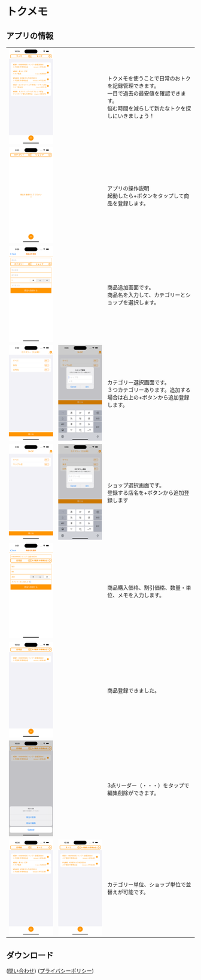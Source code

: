 # トクメモ

## アプリの情報

| | | |
| ------------------------------------------------------------ | ------------------------------------------------------------ | ------------------------------------------------------------ |
|<img src="./screenshot/iPhone_14_ProMax/iPhone_14_ProMax_10.png" alt="スクリーンショット1" width=320 > || トクメモを使うことで日常のおトクを記録管理できます。<br>一目で過去の最安値を確認できます。<br>悩む時間を減らして新たなトクを探しにいきましょう！ |
|<img src="./screenshot/iPhone_14_ProMax/iPhone_14_ProMax_1.png" alt="スクリーンショット2" width=320 > ||アプリの操作説明<br>起動したら+ボタンをタップして商品を登録します。|
|<img src="./screenshot/iPhone_14_ProMax/iPhone_14_ProMax_2.png" alt="スクリーンショット3" width=320 > ||商品追加画面です。<br>商品名を入力して、カテゴリーとショップを選択します。|
|<img src="./screenshot/iPhone_14_ProMax/iPhone_14_ProMax_3.png" alt="スクリーンショット4" width=320 >|<img src="./screenshot/iPhone_14_ProMax/iPhone_14_ProMax_5.png" alt="スクリーンショット5" width=320 > |カテゴリー選択画面です。<br>３つカテゴリーあります。追加する場合は右上の+ボタンから追加登録します。|
|<img src="./screenshot/iPhone_14_ProMax/iPhone_14_ProMax_4.png" alt="スクリーンショット6" width=320 >|<img src="./screenshot/iPhone_14_ProMax/iPhone_14_ProMax_6.png" alt="スクリーンショット7" width=320 >|ショップ選択画面です。<br>登録する店名を+ボタンから追加登録します|
|<img src="./screenshot/iPhone_14_ProMax/iPhone_14_ProMax_7.png" alt="スクリーンショット8" width=320 >||商品購入価格、割引価格、数量・単位、メモを入力します。|
|<img src="./screenshot/iPhone_14_ProMax/iPhone_14_ProMax_8.png" alt="スクリーンショット9" width=320 >||商品登録できました。|
|<img src="./screenshot/iPhone_14_ProMax/iPhone_14_ProMax_9.png" alt="スクリーンショット10" width=320 >||3点リーダー（・・・）をタップで編集削除ができます。|
|<img src="./screenshot/iPhone_14_ProMax/iPhone_14_ProMax_11.png" alt="スクリーンショット11" width=320 >|<img src="./screenshot/iPhone_14_ProMax/iPhone_14_ProMax_12.png" alt="スクリーンショット12" width=320 >|カテゴリー単位、ショップ単位で並替えが可能です。|


## ダウンロード

([問い合わせ](https://docs.google.com/forms/d/e/1FAIpQLSechH7A7sbCKsNdlG7AUxLwEffGEWgnq4CVrifFcn8_l53q1w/viewform?usp=sf_link)) ([プライバシーポリシー](PrivacyPolicy.md))
